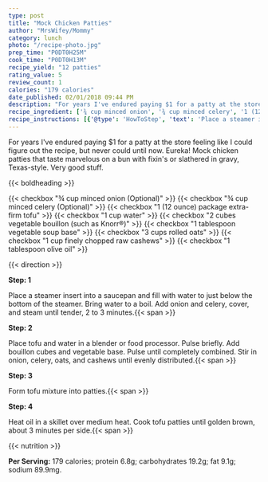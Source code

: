 ```yaml
---
type: post
title: "Mock Chicken Patties"
author: "MrsWifey/Mommy"
category: lunch
photo: "/recipe-photo.jpg"
prep_time: "P0DT0H25M"
cook_time: "P0DT0H13M"
recipe_yield: "12 patties"
rating_value: 5
review_count: 1
calories: "179 calories"
date_published: 02/01/2018 09:44 PM
description: "For years I've endured paying $1 for a patty at the store feeling like I could figure out the recipe, but never could until now. Eureka! Mock chicken patties that taste marvelous on a bun with fixin's or slathered in gravy, Texas-style. Very good stuff."
recipe_ingredient: ['¾ cup minced onion', '¾ cup minced celery', '1 (12 ounce) package extra-firm tofu', '1 cup water', '2 cubes  vegetable bouillon (such as Knorr®)', '1 tablespoon vegetable soup base', '3 cups rolled oats', '1 cup finely chopped raw cashews', '1 tablespoon olive oil']
recipe_instructions: [{'@type': 'HowToStep', 'text': 'Place a steamer insert into a saucepan and fill with water to just below the bottom of the steamer. Bring water to a boil. Add onion and celery, cover, and steam until tender, 2 to 3 minutes.\n'}, {'@type': 'HowToStep', 'text': 'Place tofu and water in a blender or food processor. Pulse briefly. Add bouillon cubes and vegetable base. Pulse until completely combined. Stir in onion, celery, oats, and cashews until evenly distributed.\n'}, {'@type': 'HowToStep', 'text': 'Form tofu mixture into patties.\n'}, {'@type': 'HowToStep', 'text': 'Heat oil in a skillet over medium heat. Cook tofu patties until golden brown, about 3 minutes per side.\n'}]
---
```


For years I've endured paying $1 for a patty at the store feeling like I could figure out the recipe, but never could until now. Eureka! Mock chicken patties that taste marvelous on a bun with fixin's or slathered in gravy, Texas-style. Very good stuff. 

{{< boldheading >}}

{{< checkbox "¾ cup minced onion  (Optional)" >}}
{{< checkbox "¾ cup minced celery  (Optional)" >}}
{{< checkbox "1 (12 ounce) package extra-firm tofu" >}}
{{< checkbox "1 cup water" >}}
{{< checkbox "2 cubes  vegetable bouillon (such as Knorr®)" >}}
{{< checkbox "1 tablespoon vegetable soup base" >}}
{{< checkbox "3 cups rolled oats" >}}
{{< checkbox "1 cup finely chopped raw cashews" >}}
{{< checkbox "1 tablespoon olive oil" >}}


{{< direction >}}

**Step: 1**

Place a steamer insert into a saucepan and fill with water to just below the bottom of the steamer. Bring water to a boil. Add onion and celery, cover, and steam until tender, 2 to 3 minutes.{{< span >}}

**Step: 2**

Place tofu and water in a blender or food processor. Pulse briefly. Add bouillon cubes and vegetable base. Pulse until completely combined. Stir in onion, celery, oats, and cashews until evenly distributed.{{< span >}}

**Step: 3**

Form tofu mixture into patties.{{< span >}}

**Step: 4**

Heat oil in a skillet over medium heat. Cook tofu patties until golden brown, about 3 minutes per side.{{< span >}}

{{< nutrition >}}

**Per Serving:** 179 calories; protein 6.8g; carbohydrates 19.2g; fat 9.1g; sodium 89.9mg.